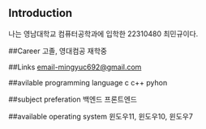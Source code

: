 
## Introduction
나는 영남대학교 컴퓨터공학과에 입학한 22310480 최민규이다.

##Career
고졸, 영대컴공 재학중

##Links
email-mingyuc692@gmail.com

##avilable programming language
c
c++
pyhon

##subject preferation
백엔드
프론트엔드

##available operating system
윈도우11, 윈도우10, 윈도우7
